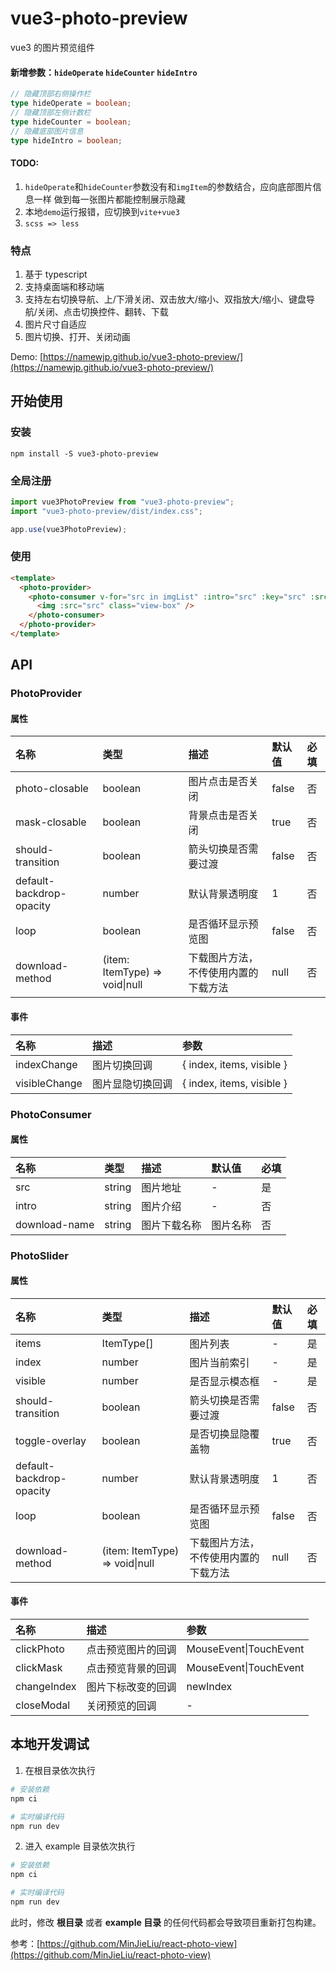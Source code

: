 # vue3-photo-preview

vue3 的图片预览组件

#### 新增参数：`hideOperate` `hideCounter` `hideIntro`

```typescript
// 隐藏顶部右侧操作栏
type hideOperate = boolean;
// 隐藏顶部左侧计数栏
type hideCounter = boolean;
// 隐藏底部图片信息
type hideIntro = boolean;
```

#### TODO:

1. `hideOperate`和`hideCounter`参数没有和`imgItem`的参数结合，应向底部图片信息一样 做到每一张图片都能控制展示隐藏
2. 本地`demo`运行报错，应切换到`vite+vue3`
3. `scss => less`

### 特点

1. 基于 typescript
2. 支持桌面端和移动端
3. 支持左右切换导航、上/下滑关闭、双击放大/缩小、双指放大/缩小、键盘导航/关闭、点击切换控件、翻转、下载
4. 图片尺寸自适应
5. 图片切换、打开、关闭动画

Demo: [https://namewjp.github.io/vue3-photo-preview/](https://namewjp.github.io/vue3-photo-preview/)

## 开始使用

### 安装

```
npm install -S vue3-photo-preview
```

### 全局注册

```js
import vue3PhotoPreview from "vue3-photo-preview";
import "vue3-photo-preview/dist/index.css";

app.use(vue3PhotoPreview);
```

### 使用

```html
<template>
  <photo-provider>
    <photo-consumer v-for="src in imgList" :intro="src" :key="src" :src="src">
      <img :src="src" class="view-box" />
    </photo-consumer>
  </photo-provider>
</template>
```

## API

### PhotoProvider

#### 属性

| 名称                     | 类型                               | 描述                                 | 默认值 | 必填 |
| :----------------------- | :--------------------------------- | :----------------------------------- | :----- | :--- |
| photo-closable           | boolean                            | 图片点击是否关闭                     | false  | 否   |
| mask-closable            | boolean                            | 背景点击是否关闭                     | true   | 否   |
| should-transition        | boolean                            | 箭头切换是否需要过渡                 | false  | 否   |
| default-backdrop-opacity | number                             | 默认背景透明度                       | 1      | 否   |
| loop                     | boolean                            | 是否循环显示预览图                   | false  | 否   |
| download-method          | (item: ItemType) => void&#124;null | 下载图片方法，不传使用内置的下载方法 | null   | 否   |

#### 事件

| 名称          | 描述             | 参数                      |
| :------------ | :--------------- | :------------------------ |
| indexChange   | 图片切换回调     | { index, items, visible } |
| visibleChange | 图片显隐切换回调 | { index, items, visible } |

### PhotoConsumer

#### 属性

| 名称          | 类型   | 描述         | 默认值   | 必填 |
| :------------ | :----- | :----------- | :------- | :--- |
| src           | string | 图片地址     | -        | 是   |
| intro         | string | 图片介绍     | -        | 否   |
| download-name | string | 图片下载名称 | 图片名称 | 否   |

### PhotoSlider

#### 属性

| 名称                     | 类型                               | 描述                                 | 默认值 | 必填 |
| :----------------------- | :--------------------------------- | :----------------------------------- | :----- | :--- |
| items                    | ItemType[]                         | 图片列表                             | -      | 是   |
| index                    | number                             | 图片当前索引                         | -      | 是   |
| visible                  | number                             | 是否显示模态框                       | -      | 是   |
| should-transition        | boolean                            | 箭头切换是否需要过渡                 | false  | 否   |
| toggle-overlay           | boolean                            | 是否切换显隐覆盖物                   | true   | 否   |
| default-backdrop-opacity | number                             | 默认背景透明度                       | 1      | 否   |
| loop                     | boolean                            | 是否循环显示预览图                   | false  | 否   |
| download-method          | (item: ItemType) => void&#124;null | 下载图片方法，不传使用内置的下载方法 | null   | 否   |

#### 事件

| 名称        | 描述               | 参数                       |
| :---------- | :----------------- | :------------------------- |
| clickPhoto  | 点击预览图片的回调 | MouseEvent&#124;TouchEvent |
| clickMask   | 点击预览背景的回调 | MouseEvent&#124;TouchEvent |
| changeIndex | 图片下标改变的回调 | newIndex                   |
| closeModal  | 关闭预览的回调     | -                          |

## 本地开发调试

1. 在根目录依次执行

```bash
# 安装依赖
npm ci

# 实时编译代码
npm run dev
```

2. 进入 example 目录依次执行

```bash
# 安装依赖
npm ci

# 实时编译代码
npm run dev
```

此时，修改 **根目录** 或者 **example 目录** 的任何代码都会导致项目重新打包构建。

参考：[https://github.com/MinJieLiu/react-photo-view](https://github.com/MinJieLiu/react-photo-view)
